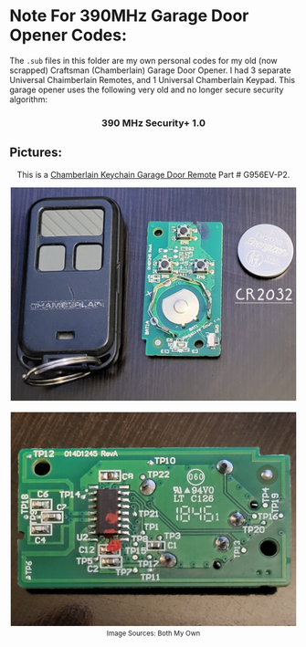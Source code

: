 # Note For 390MHz Garage Door Opener Codes:

The `.sub` files in this folder are my own personal codes for my old (now scrapped) Craftsman (Chamberlain) 
Garage Door Opener. I had 3 separate Universal Chaimberlain Remotes, and 1 Universal Chamberlain Keypad. This 
garage opener uses the following very old and no longer secure security algorithm:
### $$ \text{390 MHz Security+ 1.0} $$

## Pictures:



<div align="center">

This is a [Chamberlain Keychain Garage Door Remote](https://www.chamberlain.com/keychain-garage-door-remote/p/G956EV-P2MC) Part # G956EV-P2.<br>

<img src="../assets/Chamberlain-UGDO2.jpg" alt="Remote 1" width="500"/><br><br>
<img src="../assets/Chamberlain-UGDO1.jpg" alt="Remote 2" width="500"/><br>
<small>Image Sources: Both My Own</small>

</div>